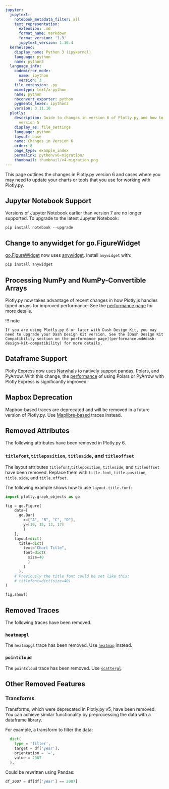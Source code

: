```yaml
---
jupyter:
  jupytext:
    notebook_metadata_filter: all
    text_representation:
      extension: .md
      format_name: markdown
      format_version: '1.3'
      jupytext_version: 1.16.4
  kernelspec:
    display_name: Python 3 (ipykernel)
    language: python
    name: python3
  language_info:
    codemirror_mode:
      name: ipython
      version: 3
    file_extension: .py
    mimetype: text/x-python
    name: python
    nbconvert_exporter: python
    pygments_lexer: ipython3
    version: 3.11.10
  plotly:
    description: Guide to changes in version 6 of Plotly.py and how to migrate from
      version 5
    display_as: file_settings
    language: python
    layout: base
    name: Changes in Version 6
    order: 8
    page_type: example_index
    permalink: python/v6-migration/
    thumbnail: thumbnail/v4-migration.png
---
```


This page outlines the changes in Plotly.py version 6 and cases where you may need to update your charts or tools that you use for working with Plotly.py.

<!-- #region -->
## Jupyter Notebook Support

Versions of Jupyter Notebook earlier than version 7 are no longer supported. To upgrade to the latest Jupyter Notebook:

```
pip install notebook --upgrade
```

## Change to anywidget for go.FigureWidget

[go.FigureWidget](figurewidget.md) now uses [anywidget](https://anywidget.dev/). Install `anywidget` with:

```python
pip install anywidget
```

## Processing NumPy and NumPy-Convertible Arrays

Plotly.py now takes advantage of recent changes in how Plotly.js handles typed arrays for improved performance. See the [performance page](performance.md) for more details.

!!! note

    If you are using Plotly.py 6 or later with Dash Design Kit, you may need to upgrade your Dash Design Kit version. See the [Dash Design Kit Compatibility section on the performance page](performance.md#dash-design-kit-compatibility) for more details.


## Dataframe Support

Plotly Express now uses [Narwhals](https://narwhals-dev.github.io/narwhals/) to natively support pandas, Polars, and PyArrow. With this change, the [performance](performance.md) of using Polars or PyArrow with Plotly Express is significantly improved.

## Mapbox Deprecation

Mapbox-based traces are deprecated and will be removed in a future version of Plotly.py. Use [Maplibre-based](mapbox-to-maplibre.md) traces instead.

## Removed Attributes

The following attributes have been removed in Plotly.py 6.

### `titlefont`,`titleposition`, `titleside`, and `titleoffset`

The layout attributes `titlefont`,`titleposition`, `titleside`, and `titleoffset` have been removed. Replace them with `title.font`, `title.position`, `title.side`, and `title.offset`.

The following example shows how to use `layout.title.font`:

```python
import plotly.graph_objects as go

fig = go.Figure(
    data=[
      go.Bar(
        x=["A", "B", "C", "D"],
        y=[10, 15, 13, 17]
        )
    ],
    layout=dict(
      title=dict(
        text="Chart Title",
        font=dict(
          size=40
          )
        )
      ),
    # Previously the title font could be set like this:
    # titlefont=dict(size=40)
)

fig.show()
```

## Removed Traces

The following traces have been removed.

### `heatmapgl`

The `heatmapgl` trace has been removed. Use [`heatmap`](heatmaps.md) instead.


### `pointcloud`

The `pointcloud` trace has been removed. Use [`scattergl`](/reference/graph_objects/Scattergl.md).

<!-- #endregion -->

<!-- #region -->
## Other Removed Features

### Transforms

Transforms, which were deprecated in Plotly.py v5, have been removed. You can achieve similar functionality by preprocessing the data with a dataframe library.

For example, a transform to filter the data:

```python
  dict(
    type = 'filter',
    target = df['year'],
    orientation = '=',
    value = 2007
  ),
```

Could be rewritten using Pandas:

```python
df_2007 = df[df['year'] == 2007]
```
<!-- #endregion -->
